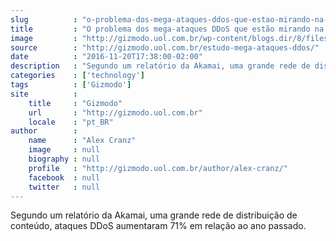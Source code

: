 ```yaml
---
slug          : "o-problema-dos-mega-ataques-ddos-que-estao-mirando-na-infraestrutura-da-internet"
title         : "O problema dos mega-ataques DDoS que estão mirando na infraestrutura da internet"
image         : "http://gizmodo.uol.com.br/wp-content/blogs.dir/8/files/2016/11/zgszhjxzzio0o9dwzzpb.jpg"
source        : "http://gizmodo.uol.com.br/estudo-mega-ataques-ddos/"
date          : "2016-11-20T17:38:00-02:00"
description   : "Segundo um relatório da Akamai, uma grande rede de distribuição de conteúdo, ataques DDoS aumentaram 71% em relação ao ano passado."
categories    : ['technology']
tags          : ['Gizmodo']
site          :
    title     : "Gizmodo"
    url       : "http://gizmodo.uol.com.br"
    locale    : "pt_BR"
author        :
    name      : "Alex Cranz"
    image     : null
    biography : null
    profile   : "http://gizmodo.uol.com.br/author/alex-cranz/"
    facebook  : null
    twitter   : null
---
```


Segundo um relatório da Akamai, uma grande rede de distribuição de conteúdo, ataques DDoS aumentaram 71% em relação ao ano passado.
